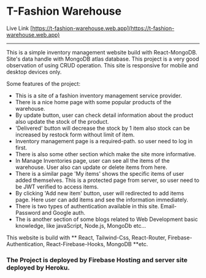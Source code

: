 # T-Fashion Warehouse

Live Link [https://t-fashion-warehouse.web.app](https://t-fashion-warehouse.web.app)
***
This is a simple inventory management website build with React-MongoDB. Site's data handle with MongoDB atlas database. This project is a very good observation of using CRUD operation. This site is responsive for mobile and desktop devices only.

Some features of the project:
 * This is a site of a fashion inventory management service provider.
 * There is a nice home page with some popular products of the warehouse.
 * By update button, user can check detail information about the product also update the stock of the product.
 * 'Delivered' button will decrease the stock by 1 item also stock can be increased by restock form without limit of item.
 * Inventory management page is a required-path. so user need to log in first.
 * There is also some other section which make the site more informative.
 * In Manage Inventories page, user can see all the items of the warehouse. User also can update or delete items from here.
 * There is a similar page 'My items' shows the specific items of user added themselves. This is a protected page from server, so user need to be JWT verified to access items.
 * By clicking 'Add new item' button, user will redirected to add items page. Here user can add items and see the information immediately.
 * There is two types of authentication available in this site. Email-Password and Google auth.
 * The is another section of some blogs related to Web Development basic knowledge, like javaScript, Node.js, MongoDb etc...

This website is build with ** React, Tailwind-Css, React-Router, Firebase-Authentication, React-Firebase-Hooks, MongoDB **etc.

### The Project is deployed by Firebase Hosting and server site deployed by Heroku.